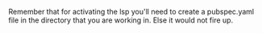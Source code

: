 Remember that for activating the lsp you'll need to create a pubspec.yaml file in the directory that you are working in. Else it would not fire up.
